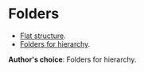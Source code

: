 # Folders

- [Flat structure](<./Flat structure/README.md>).
- [Folders for hierarchy](<./Folders for hierarchy/README.md>).

**Author's choice**: Folders for hierarchy.
